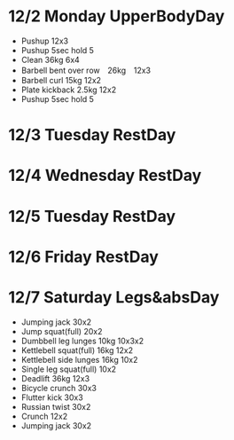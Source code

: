 # 12/2 Monday UpperBodyDay
* Pushup 12x3
* Pushup 5sec hold 5
* Clean 36kg 6x4
* Barbell bent over row　26kg　12x3
* Barbell curl 15kg 12x2
* Plate kickback 2.5kg 12x2
* Pushup 5sec hold 5

# 12/3 Tuesday RestDay

# 12/4 Wednesday RestDay

# 12/5 Tuesday RestDay

# 12/6 Friday RestDay

# 12/7 Saturday Legs&absDay
* Jumping jack 30x2
* Jump squat(full) 20x2
* Dumbbell leg lunges 10kg 10x3x2
* Kettlebell squat(full) 16kg 12x2
* Kettlebell side lunges 16kg 10x2
* Single leg squat(full) 10x2
* Deadlift 36kg 12x3
* Bicycle crunch 30x3
* Flutter kick 30x3
* Russian twist 30x2
* Crunch 12x2
* Jumping jack 30x2
